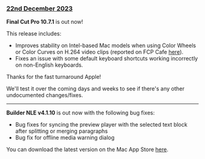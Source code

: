### [22nd December 2023](/news/20231222)

**Final Cut Pro 10.7.1** is out now!

This release includes:

- Improves stability on Intel-based Mac models when using Color Wheels or Color Curves on H.264 video clips (reported on FCP Cafe [here](https://github.com/CommandPost/FCPCafe/issues/299)).
- Fixes an issue with some default keyboard shortcuts working incorrectly on non-English keyboards.

Thanks for the fast turnaround Apple!

We'll test it over the coming days and weeks to see if there's any other undocumented changes/fixes.

---

**Builder NLE v4.1.10** is out now with the following bug fixes:

- Bug fixes for syncing the preview player with the selected text block after splitting or merging paragraphs
- Bug fix for offline media warning dialog

You can download the latest version on the Mac App Store [here](https://apps.apple.com/au/app/builder-nle/id6450122801?mt=12).